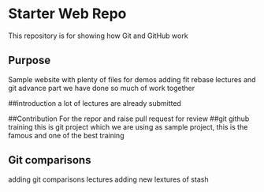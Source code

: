 # Starter Web Repo

This repository is for showing how Git and GitHub work

## Purpose

Sample website with plenty of files for demos
adding fit rebase lectures and git advance part
we have done so much of work together

##introduction
a lot of lectures are already submitted 

##Contribution
For the repor and raise pull request for review
##git github training 
this is git project which we are using as sample project, 
this is the famous and one of the best training 
## Git comparisons
adding git comparisons lectures 
adding new lextures of stash 